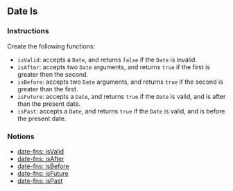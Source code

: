 ## Date Is

### Instructions

Create the following functions:

- `isValid`: accepts a `Date`, and returns `false` if the `Date` is invalid.
- `isAfter`: accepts two `Date` arguments, and returns `true` if the first is greater then the second.
- `isBefore`: accepts two `Date` arguments, and returns `true` if the second is greater than the first.
- `isFuture`: accepts a `Date`, and returns `true` if the `Date` is valid, and is after than the present date.
- `isPast`: accepts a `Date`, and returns `true` if the `Date` is valid, and is before the present date.

### Notions

- [date-fns: isValid](https://date-fns.org/v2.14.0/docs/isValid)
- [date-fns: isAfter](https://date-fns.org/v2.14.0/docs/isAfter)
- [date-fns: isBefore](https://date-fns.org/v2.14.0/docs/isBefore)
- [date-fns: isFuture](https://date-fns.org/v2.14.0/docs/isFuture)
- [date-fns: isPast](https://date-fns.org/v2.14.0/docs/isPast)

